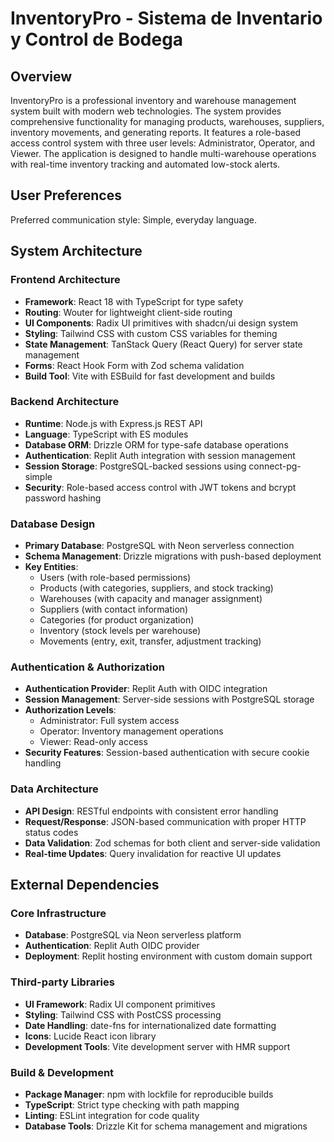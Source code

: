# InventoryPro - Sistema de Inventario y Control de Bodega

## Overview

InventoryPro is a professional inventory and warehouse management system built with modern web technologies. The system provides comprehensive functionality for managing products, warehouses, suppliers, inventory movements, and generating reports. It features a role-based access control system with three user levels: Administrator, Operator, and Viewer. The application is designed to handle multi-warehouse operations with real-time inventory tracking and automated low-stock alerts.

## User Preferences

Preferred communication style: Simple, everyday language.

## System Architecture

### Frontend Architecture
- **Framework**: React 18 with TypeScript for type safety
- **Routing**: Wouter for lightweight client-side routing
- **UI Components**: Radix UI primitives with shadcn/ui design system
- **Styling**: Tailwind CSS with custom CSS variables for theming
- **State Management**: TanStack Query (React Query) for server state management
- **Forms**: React Hook Form with Zod schema validation
- **Build Tool**: Vite with ESBuild for fast development and builds

### Backend Architecture
- **Runtime**: Node.js with Express.js REST API
- **Language**: TypeScript with ES modules
- **Database ORM**: Drizzle ORM for type-safe database operations
- **Authentication**: Replit Auth integration with session management
- **Session Storage**: PostgreSQL-backed sessions using connect-pg-simple
- **Security**: Role-based access control with JWT tokens and bcrypt password hashing

### Database Design
- **Primary Database**: PostgreSQL with Neon serverless connection
- **Schema Management**: Drizzle migrations with push-based deployment
- **Key Entities**:
  - Users (with role-based permissions)
  - Products (with categories, suppliers, and stock tracking)
  - Warehouses (with capacity and manager assignment)
  - Suppliers (with contact information)
  - Categories (for product organization)
  - Inventory (stock levels per warehouse)
  - Movements (entry, exit, transfer, adjustment tracking)

### Authentication & Authorization
- **Authentication Provider**: Replit Auth with OIDC integration
- **Session Management**: Server-side sessions with PostgreSQL storage
- **Authorization Levels**:
  - Administrator: Full system access
  - Operator: Inventory management operations
  - Viewer: Read-only access
- **Security Features**: Session-based authentication with secure cookie handling

### Data Architecture
- **API Design**: RESTful endpoints with consistent error handling
- **Request/Response**: JSON-based communication with proper HTTP status codes
- **Data Validation**: Zod schemas for both client and server-side validation
- **Real-time Updates**: Query invalidation for reactive UI updates

## External Dependencies

### Core Infrastructure
- **Database**: PostgreSQL via Neon serverless platform
- **Authentication**: Replit Auth OIDC provider
- **Deployment**: Replit hosting environment with custom domain support

### Third-party Libraries
- **UI Framework**: Radix UI component primitives
- **Styling**: Tailwind CSS with PostCSS processing
- **Date Handling**: date-fns for internationalized date formatting
- **Icons**: Lucide React icon library
- **Development Tools**: Vite development server with HMR support

### Build & Development
- **Package Manager**: npm with lockfile for reproducible builds
- **TypeScript**: Strict type checking with path mapping
- **Linting**: ESLint integration for code quality
- **Database Tools**: Drizzle Kit for schema management and migrations